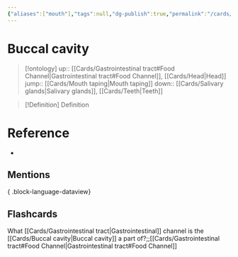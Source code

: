 ```yaml
---
{"aliases":["mouth"],"tags":null,"dg-publish":true,"permalink":"/cards/buccal-cavity/","dgPassFrontmatter":true}
---
```


# Buccal cavity

> [!ontology]
> up:: [[Cards/Gastrointestinal tract#Food Channel\|Gastrointestinal tract#Food Channel]], [[Cards/Head\|Head]]
> jump:: [[Cards/Mouth taping\|Mouth taping]]
> down:: [[Cards/Salivary glands\|Salivary glands]], [[Cards/Teeth\|Teeth]]

> [!Definition] Definition
> 

# Reference
- 

## Mentions

{ .block-language-dataview}

## Flashcards
What [[Cards/Gastrointestinal tract\|Gastrointestinal]] channel is the [[Cards/Buccal cavity\|Buccal cavity]] a part of?;;[[Cards/Gastrointestinal tract#Food Channel\|Gastrointestinal tract#Food Channel]]
<!--SR:!2023-08-19,3,250-->